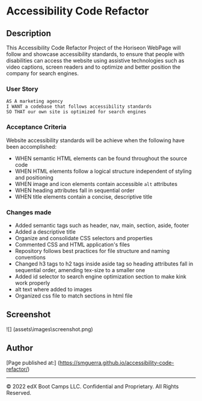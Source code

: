 # Accessibility Code Refactor

## Description 

This Accessibility Code Refactor Project of the Horiseon WebPage will follow and showcase accessibility standards, to ensure that people with disabilities can access the website using assistive technologies such as video captions, screen readers and to optimize and better position the company for search engines. 


### User Story

```
AS A marketing agency
I WANT a codebase that follows accessibility standards
SO THAT our own site is optimized for search engines
```


### Acceptance Criteria

Website accessibility standards will be achieve when the following have been accomplished:

* WHEN semantic HTML elements can be found throughout the source code
* WHEN HTML elements follow a logical structure independent of styling and positioning
* WHEN image and icon elements contain accessible `alt` attributes
* WHEN heading attributes fall in sequential order
* WHEN title elements contain a concise, descriptive title


### Changes made

- Added semantic tags such as header, nav, main, section, aside, footer
- Added a descriptive title
- Organize and consolidate CSS selectors and properties 
- Commented CSS and HTML application's files 
- Repository follows best practices for file structure and naming conventions
- Changed h3 tags to h2 tags inside aside tag so heading attributes fall in sequential order, amending tex-size to a smaller one
- Added id selector to search engine optimization section to make kink work properly
- alt text where added to images 
- Organized css file to match sections in html file


## Screenshot

![] (assets\images\screenshot.png)


## Author

[Page published at:] (https://smguerra.github.io/accessibility-code-refactor/)

 ---
© 2022 edX Boot Camps LLC. Confidential and Proprietary. All Rights Reserved.
